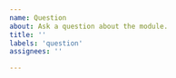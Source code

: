 ```yaml
---
name: Question
about: Ask a question about the module.
title: ''
labels: 'question'
assignees: ''

---
```


<!--

 **IMPORTANT!**
Please make sure to look for an answer to your question in our documentation before asking a question here.

If you have a general question regarding nuxt-i18n use Discord `modules` channel. Thanks!

Documentation: https://nuxt-community.github.io/nuxt-i18n/
Nuxt Discord: https://discord.nuxtjs.org/

-->
